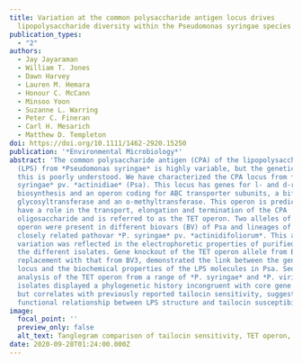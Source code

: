 ```yaml
---
title: Variation at the common polysaccharide antigen locus drives
  lipopolysaccharide diversity within the Pseudomonas syringae species complex
publication_types:
  - "2"
authors:
  - Jay Jayaraman
  - William T. Jones
  - Dawn Harvey
  - Lauren M. Hemara
  - Honour C. McCann
  - Minsoo Yoon
  - Suzanne L. Warring
  - Peter C. Fineran
  - Carl H. Mesarich
  - Matthew D. Templeton
doi: https://doi.org/10.1111/1462-2920.15250
publication: '*Environmental Microbiology*'
abstract: 'The common polysaccharide antigen (CPA) of the lipopolysaccharide
  (LPS) from *Pseudomonas syringae* is highly variable, but the genetic basis for
  this is poorly understood. We have characterized the CPA locus from *P.
  syringae* pv. *actinidiae* (Psa). This locus has genes for l- and d-rhamnose
  biosynthesis and an operon coding for ABC transporter subunits, a bifunctional
  glycosyltransferase and an o-methyltransferase. This operon is predicted to
  have a role in the transport, elongation and termination of the CPA
  oligosaccharide and is referred to as the TET operon. Two alleles of the TET
  operon were present in different biovars (BV) of Psa and lineages of the
  closely related pathovar *P. syringae* pv. *actinidifoliorum*. This allelic
  variation was reflected in the electrophoretic properties of purified LPS from
  the different isolates. Gene knockout of the TET operon allele from BV1 and
  replacement with that from BV3, demonstrated the link between the genetic
  locus and the biochemical properties of the LPS molecules in Psa. Sequence
  analysis of the TET operon from a range of *P. syringae* and *P. viridiflava*
  isolates displayed a phylogenetic history incongruent with core gene phylogeny
  but correlates with previously reported tailocin sensitivity, suggesting a
  functional relationship between LPS structure and tailocin susceptibility.'
image:
  focal_point: ''
  preview_only: false
  alt_text: Tanglegram comparison of tailocin sensitivity, TET operon, and core gene MLST phylogenies.
date: 2020-09-28T01:24:00.000Z
---
```

